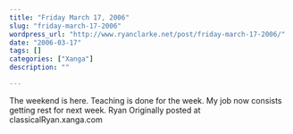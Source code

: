 ```yaml
---
title: "Friday March 17, 2006"
slug: "friday-march-17-2006"
wordpress_url: "http://www.ryanclarke.net/post/friday-march-17-2006/"
date: "2006-03-17"
tags: []
categories: ["Xanga"]
description: ""

---
```


The weekend is here. Teaching is done for the week. My job now consists getting rest for next week.
Ryan
Originally posted at classicalRyan.xanga.com
